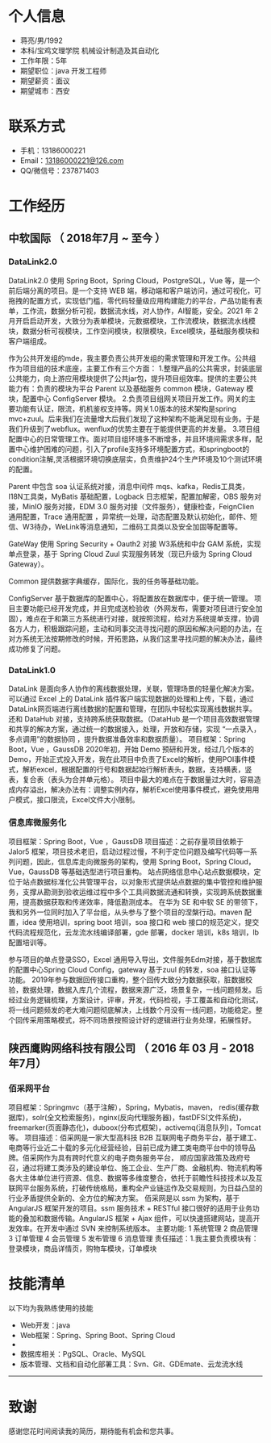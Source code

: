 
# 个人信息

 - 蒋亮/男/1992 
 - 本科/宝鸡文理学院 机械设计制造及其自动化
 - 工作年限：5年
 - 期望职位：java 开发工程师
 - 期望薪资：面议
 - 期望城市：西安

# 联系方式

- 手机：13186000221
- Email：13186000221@126.com
- QQ/微信号：237871403


# 工作经历

## 中软国际 （ 2018年7月 ~ 至今 ）

### DataLink2.0 
DataLink2.0 使用 Spring Boot，Spring Cloud，PostgreSQL，Vue 等，是一个前后端分离的项目。是一个支持 WEB 端，移动端和客户端访问，通过可视化，可拖拽的配置方式，实现低门槛，零代码轻量级应用构建能力的平台，产品功能有表单，工作流，数据分析可视，数据流水线，对人协作，AI智能，安全。2021 年 2 月开启启动开发，大致分为表单模块，元数据模块，工作流模块，数据流水线模块，数据分析可视模块，工作空间模块，权限模块，Excel模块，基础服务模块和客户端组成。

作为公共开发组的mde，我主要负责公共开发组的需求管理和开发工作。公共组作为项目组的技术底座，主要工作有三个方面：
1.整理产品的公共需求，封装底层公共能力，向上游应用模块提供了公共jar包，提升项目组效率。提供的主要公共能力有：负责的模块为平台 Parent 以及基础服务 common 模块，Gateway 模块，配置中心 ConfigServer 模块。
2.负责项目组网关项目开发工作。网关的主要功能有认证，限流，机机鉴权支持等。网关1.0版本的技术架构是spring mvc+zuul。后来我们在流量增大后我们发现了这种架构不能满足现有业务。于是我们升级到了webflux。wenflux的优势主要在于能提供更高的并发量。
3.项目组配置中心的日常管理工作。面对项目组环境多不断增多，并且环境间需求多样，配置中心维护困难的问题，引入了profile支持多环境配置方式，和springboot的condition注解,灵活根据环境切换底层实，负责维护24个生产环境及10个测试环境的配置。

Parent 中包含 soa 认证系统对接，消息中间件 mqs、kafka，Redis工具类，I18N工具类，MyBatis 基础配置，Logback 日志框架，配置加解密，OBS 服务对接，MinIO 服务对接，EDM 3.0 服务对接（文件服务），健康检查，FeignClien 通用配置，Trace 通用配置 ，异常统一处理，动态配置及默认初始化，邮件、短信、W3待办，WeLink等消息通知，二维码工具类以及安全加固等配置等。

GateWay 使用 Spring Security + Oauth2 对接 W3系统和中台 GAM 系统，实现单点登录，基于 Spring Cloud Zuul 实现服务转发（现已升级为 Spring Cloud Gateway）。

Common 提供数据字典缓存，国际化，我的任务等基础功能。

ConfigServer 基于数据库的配置中心，将配置放在数据库中，便于统一管理。
项目主要功能已经开发完成，并且完成送检验收（外网发布，需要对项目进行安全加固），难点在于和第三方系统进行对接，就按照流程，给对方系统提单支撑，协调各方人力，积极跟踪问题，主动和同事交流寻找问题的原因和解决问题的办法，在对方系统无法按期修改的时候，开拓思路，从我们这里寻找问题的解决办法，最终成功修复了问题。


### DataLink1.0
DataLink 是面向多人协作的离线数据处理，关联，管理场景的轻量化解决方案。可以通过 Excel 上的 DataLink 插件客户端实现数据的处理和上传，下载，通过DataLink网页端进行离线数据的配置和管理，在团队中轻松实现离线数据共享。还和 DataHub 对接，支持跨系统获取数据。（DataHub 是一个项目高效数据管理和共享的解决方案，通过统一的数据接入，处理，开放和存储，实现 “一点录入，多点调用”的数据协同 ，提升数据准备效率和数据质量）。
项目框架：Spring Boot，Vue ，GaussDB
2020年初，开始 Demo 预研和开发，经过几个版本的Demo，开始正式投入开发，我在此项目中负责了Excel的解析，使用POI事件模式，解析excel，根据配置的行号和数据起始行解析表头，数据，支持横表，竖表，复合表（表头为合并单元格）。
项目中最大的难点在于数据量过大时，容易造成内存溢出，解决办法有：调整实例内存，解析Excel使用事件模式，避免使用用户模式，接口限流，Excel文件大小限制。


### 信息库微服务化

项目框架：Spring Boot，Vue ，GaussDB
项目描述：之前存量项目依赖于 Jalor5 框架，项目技术老旧，启动过程过慢，不利于定位问题及编写代码等一系列问题，因此，信息库走向微服务的架构，使用 Spring Boot，Spring Cloud，Vue，GaussDB  等基础选型进行项目重构。
站点网络信息中心站点数据模块，定位于站点数据标准化公共管理平台，以对象形式提供站点数据的集中管控和维护服务，支撑从勘测到验收运维过程中多个工具间数据流通和转换，实现跨系统数据重用，提高数据获取和传递效率，降低勘测成本。
在华为 SE 和中软 SE 的带领下，我和另外一位同时加入了平台组，从头参与了整个项目的涅槃行动。maven 配置，idea 使用培训，spring boot 培训，soa 接口和 web 接口的规范定义，提交代码流程规范化，云龙流水线编译部署，gde 部署，docker 培训，k8s 培训，lb 配置培训等。

参与项目的单点登录SSO，Excel 通用导入导出，文件服务Edm对接，基于数据库的配置中心Spring Cloud Config，gateway 基于zuul 的转发，soa 接口认证等功能。
2019年参与数据回传接口重构，整个回传大致分为数据获取，脏数据校验，数据处理，数据入库几个流程，数据来源广泛，场景复杂，一线问题频发。后经过业务逻辑梳理，方案设计，评审，开发，代码检视，手工覆盖和自动化测试，将一线问题频发的老大难问题彻底解决，上线数个月没有一线问题，功能稳定。整个回传采用策略模式，将不同场景按照设计好的逻辑进行业务处理，拓展性好。



## 陕西鹰购网络科技有限公司 （ 2016 年 03 月  - 2018年7月）

### 佰采网平台 
项目框架：Springmvc（基于注解），Spring，Mybatis，maven， redis(缓存数据库)，solr(全文检索服务)，nginx(反向代理服务器)，fastDFS(文件系统)，freemarker(页面静态化)，duboox(分布式框架)，activemq(消息队列)，Tomcat 等。
项目描述：佰采网是一家大型高科技 B2B 互联网电子商务平台，基于建工、电商等行业近二十载的多元化经营经验，目前已成为建工类电商平台中的领导品牌。佰采网作为具有跨时代意义的电子商务服务平台， 顺应国家政策及政府号召，通过将建工类涉及的建设单位、施工企业、生产厂商、金融机构、物流机构等各大主体单位进行资源、信息、数据等多维度整合，依托于前瞻性科技技术以及互联网平台服务系统，打破传统格局，重构全产业链运作及交易规则，为日益凸显的行业矛盾提供全新的、全方位的解决方案。
佰采网是以 ssm 为架构，基于 AngularJS 框架开发的项目。ssm 服务技术 + RESTful 接口很好的适用于业务功能的叠加和数据传输。AngularJS 框架 +  Ajax 组件，可以快速搭建网站，提高开发效率。在开发中通过 SVN 来控制系统版本。
主要功能: 1 系统管理 2 商品管理 3 订单管理 4 会员管理 5 发布管理 6 消息管理
责任描述：1.我主要负责模块有：登录模块，商品详情页，购物车模块，订单模块



    
# 技能清单
以下均为我熟练使用的技能

- Web开发：java
- Web框架：Spring、Spring Boot、Spring Cloud
- 
- 数据库相关：PgSQL、Oracle、MySQL
- 版本管理、文档和自动化部署工具：Svn、Git、GDEmate、云龙流水线
      
---
# 致谢
感谢您花时间阅读我的简历，期待能有机会和您共事。
      
